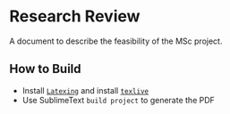 # Research Review

A document to describe the feasibility of the MSc project.

## How to Build

- Install [`Latexing`](http://docs.latexing.com/stable/introduction.html) and install [`texlive`](http://www.tug.org/texlive/acquire-netinstall.html)
- Use SublimeText `build project` to generate the PDF
